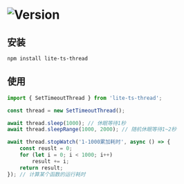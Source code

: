 # ![Version](https://img.shields.io/badge/version-1.0.0-green.svg)

## 安装

```
npm install lite-ts-thread
```

## 使用

```typescript
import { SetTimeoutThread } from 'lite-ts-thread';

const thread = new SetTimeoutThread();

await thread.sleep(1000); // 休眠等待1秒
await thread.sleepRange(1000, 2000); // 随机休眠等待1~2秒

await thread.stopWatch('1-1000累加耗时', async () => {
    const reuslt = 0;
    for (let i = 0; i < 1000; i++)
        result += i;
    return result;
}); // 计算某个函数的运行耗时
```
